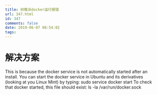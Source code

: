 ```yaml
---
title: 树莓派docker运行报错
url: 347.html
id: 347
comments: false
date: 2019-06-07 08:54:02
tags:
---
```


解决方案
====

This is because the docker service is not automatically started after an install. You can start the docker service in Ubuntu and its derivatives (looking at you Linux Mint) by typing: sudo service docker start To check that docker started, this file should exist: ls -la /var/run/docker.sock